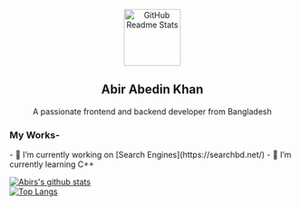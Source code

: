 <p align="center">
 <img width="100px" src="https://avatars.githubusercontent.com/u/67215274?s=400&u=f34d223074f090bb4ee20747c0d174d523d2e64a&v=4" align="center" alt="GitHub Readme Stats" />
 <h2 align="center">Abir Abedin Khan</h2>
 <p align="center">A passionate frontend and backend developer from Bangladesh</p>
</p>

<h3>My Works-</h3>
- 🔭 I’m currently working on [Search Engines](https://searchbd.net/)
- 🌱 I’m currently learning C++

[![Abirs's github stats](https://github-readme-stats.vercel.app/api?username=abirabedinkhan&show_icons=true)](https://youtube.com/c/AbirAbedinKhan)
<br/>
[![Top Langs](https://github-readme-stats.vercel.app/api/top-langs/?username=abirabedinkhan&layout=compact)](https://youtube.com/c/AbirAbedinKhan)
